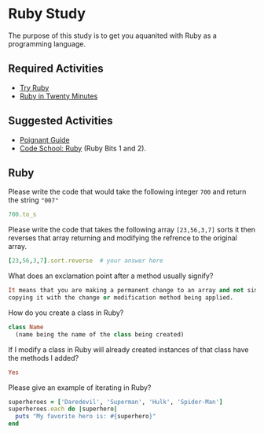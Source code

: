 # Ruby Study

The purpose of this study is to get you aquanited with Ruby as a programming
language.

## Required Activities

-   [Try Ruby](http://tryruby.org/)
-   [Ruby in Twenty Minutes](https://www.ruby-lang.org/en/documentation/quickstart/)

## Suggested Activities

-   [Poignant Guide](http://poignant.guide/)
-   [Code School: Ruby](https://www.codeschool.com/learn/ruby) (Ruby Bits 1 and 2).

## Ruby

Please write the code that would take the following integer `700` and return the
string `"007"`

```ruby
700.to_s
```

Please write the code that takes the following array `[23,56,3,7]` sorts it
then reverses that array returning and modifying the refrence to the original
array.

```ruby
[23,56,3,7].sort.reverse  # your answer here
```

What does an exclamation point after a method usually signify?

```ruby
It means that you are making a permanent change to an array and not simply
copying it with the change or modification method being applied.
```
How do you create a class in Ruby?

```ruby
class Name
  (name being the name of the class being created)
```

If I modify a class in Ruby will already created instances of that class have
the methods I added?

```ruby
Yes
```

Please give an example of iterating in Ruby?

```ruby
superheroes = ['Daredevil', 'Superman', 'Hulk', 'Spider-Man']
superheroes.each do |superhero|
  puts "My favorite hero is: #{superhero}"
end
```
